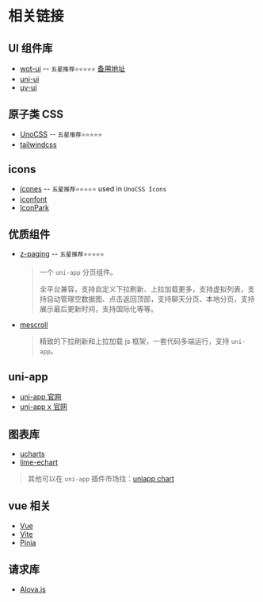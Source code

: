 # 相关链接

## UI 组件库

- [wot-ui](https://wot-design-uni.cn) -- `五星推荐⭐⭐⭐⭐⭐`
  [备用地址](https://wot-design-uni.netlify.app)
- [uni-ui](https://uniapp.dcloud.net.cn/component/uniui/uni-ui.html)
- [uv-ui](https://www.uvui.cn/)

## 原子类 CSS

- [UnoCSS](https://unocss.dev/) -- `五星推荐⭐⭐⭐⭐⭐`
- [tailwindcss](https://tailwindcss.com/)

## icons

- [icones](https://icones.js.org/) -- `五星推荐⭐⭐⭐⭐⭐` used in `UnoCSS Icons`
- [iconfont](https://www.iconfont.cn/)
- [IconPark](https://iconpark.oceanengine.com)

## 优质组件

- [z-paging](https://z-paging.zxlee.cn/) -- `五星推荐⭐⭐⭐⭐⭐`

  > 一个 `uni-app` 分页组件。
  >
  > 全平台兼容，支持自定义下拉刷新、上拉加载更多，支持虚拟列表，支持自动管理空数据图、点击返回顶部，支持聊天分页、本地分页，支持展示最后更新时间，支持国际化等等。

- [mescroll](https://www.mescroll.com/)

  > 精致的下拉刷新和上拉加载 js 框架，一套代码多端运行，支持 `uni-app`。

## uni-app

- [uni-app 官网](https://uniapp.dcloud.net.cn/)
- [uni-app x 官网](https://doc.dcloud.net.cn/uni-app-x/)

## 图表库

- [ucharts](https://www.ucharts.cn/v2/#/)
- [lime-echart](https://gitee.com/liangei/lime-echart)

> 其他可以在 `uni-app` 插件市场找：[uniapp chart](https://ext.dcloud.net.cn/search?q=chart)

## vue 相关

- [Vue](https://cn.vuejs.org/)
- [Vite](https://cn.vitejs.dev/)
- [Pinia](https://pinia.vuejs.org/zh/)

## 请求库

- [Alova.js](https://alova.js.org/zh-CN)

